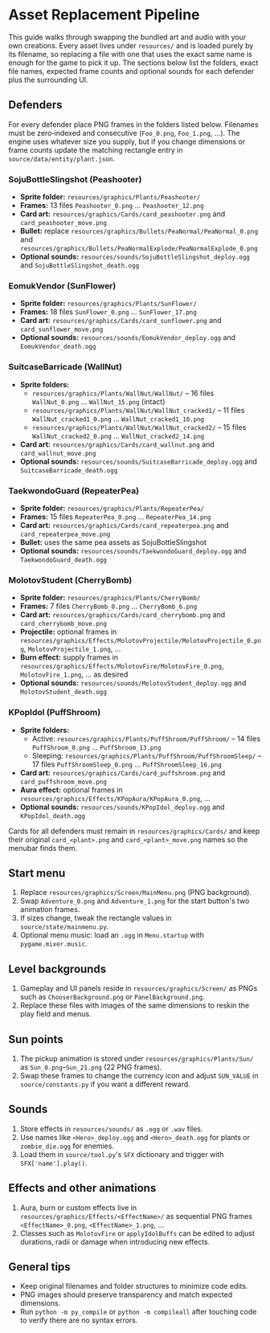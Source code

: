 # Asset Replacement Pipeline

This guide walks through swapping the bundled art and audio with your own
creations. Every asset lives under `resources/` and is loaded purely by
its filename, so replacing a file with one that uses the exact same name
is enough for the game to pick it up. The sections below list the folders,
exact file names, expected frame counts and optional sounds for each
defender plus the surrounding UI.

## Defenders

For every defender place PNG frames in the folders listed below. Filenames
must be zero‑indexed and consecutive (`Foo_0.png`, `Foo_1.png`, …). The
engine uses whatever size you supply, but if you change dimensions or
frame counts update the matching rectangle entry in
`source/data/entity/plant.json`.

### SojuBottleSlingshot (Peashooter)
* **Sprite folder:** `resources/graphics/Plants/Peashooter/`
* **Frames:** 13 files `Peashooter_0.png` … `Peashooter_12.png`
* **Card art:** `resources/graphics/Cards/card_peashooter.png` and
  `card_peashooter_move.png`
* **Bullet:** replace `resources/graphics/Bullets/PeaNormal/PeaNormal_0.png`
  and `resources/graphics/Bullets/PeaNormalExplode/PeaNormalExplode_0.png`
* **Optional sounds:** `resources/sounds/SojuBottleSlingshot_deploy.ogg` and
  `SojuBottleSlingshot_death.ogg`

### EomukVendor (SunFlower)
* **Sprite folder:** `resources/graphics/Plants/SunFlower/`
* **Frames:** 18 files `SunFlower_0.png` … `SunFlower_17.png`
* **Card art:** `resources/graphics/Cards/card_sunflower.png` and
  `card_sunflower_move.png`
* **Optional sounds:** `resources/sounds/EomukVendor_deploy.ogg` and
  `EomukVendor_death.ogg`

### SuitcaseBarricade (WallNut)
* **Sprite folders:**
  * `resources/graphics/Plants/WallNut/WallNut/` – 16 files
    `WallNut_0.png` … `WallNut_15.png` (intact)
  * `resources/graphics/Plants/WallNut/WallNut_cracked1/` – 11 files
    `WallNut_cracked1_0.png` … `WallNut_cracked1_10.png`
  * `resources/graphics/Plants/WallNut/WallNut_cracked2/` – 15 files
    `WallNut_cracked2_0.png` … `WallNut_cracked2_14.png`
* **Card art:** `resources/graphics/Cards/card_wallnut.png` and
  `card_wallnut_move.png`
* **Optional sounds:** `resources/sounds/SuitcaseBarricade_deploy.ogg` and
  `SuitcaseBarricade_death.ogg`

### TaekwondoGuard (RepeaterPea)
* **Sprite folder:** `resources/graphics/Plants/RepeaterPea/`
* **Frames:** 15 files `RepeaterPea_0.png` … `RepeaterPea_14.png`
* **Card art:** `resources/graphics/Cards/card_repeaterpea.png` and
  `card_repeaterpea_move.png`
* **Bullet:** uses the same pea assets as SojuBottleSlingshot
* **Optional sounds:** `resources/sounds/TaekwondoGuard_deploy.ogg` and
  `TaekwondoGuard_death.ogg`

### MolotovStudent (CherryBomb)
* **Sprite folder:** `resources/graphics/Plants/CherryBomb/`
* **Frames:** 7 files `CherryBomb_0.png` … `CherryBomb_6.png`
* **Card art:** `resources/graphics/Cards/card_cherrybomb.png` and
  `card_cherrybomb_move.png`
* **Projectile:** optional frames in
  `resources/graphics/Effects/MolotovProjectile/MolotovProjectile_0.png`,
  `MolotovProjectile_1.png`, …
* **Burn effect:** supply frames in
  `resources/graphics/Effects/MolotovFire/MolotovFire_0.png`,
  `MolotovFire_1.png`, … as desired
* **Optional sounds:** `resources/sounds/MolotovStudent_deploy.ogg` and
  `MolotovStudent_death.ogg`

### KPopIdol (PuffShroom)
* **Sprite folders:**
  * Active: `resources/graphics/Plants/PuffShroom/PuffShroom/` – 14 files
    `PuffShroom_0.png` … `PuffShroom_13.png`
  * Sleeping: `resources/graphics/Plants/PuffShroom/PuffShroomSleep/` – 17
    files `PuffShroomSleep_0.png` … `PuffShroomSleep_16.png`
* **Card art:** `resources/graphics/Cards/card_puffshroom.png` and
  `card_puffshroom_move.png`
* **Aura effect:** optional frames in
  `resources/graphics/Effects/KPopAura/KPopAura_0.png`, …
* **Optional sounds:** `resources/sounds/KPopIdol_deploy.ogg` and
  `KPopIdol_death.ogg`

Cards for all defenders must remain in `resources/graphics/Cards/` and keep
their original `card_<plant>.png` and `card_<plant>_move.png` names so the
menubar finds them.

## Start menu

1. Replace `resources/graphics/Screen/MainMenu.png` (PNG background).
2. Swap `Adventure_0.png` and `Adventure_1.png` for the start button's
   two animation frames.
3. If sizes change, tweak the rectangle values in
   `source/state/mainmenu.py`.
4. Optional menu music: load an `.ogg` in `Menu.startup` with
   `pygame.mixer.music`.

## Level backgrounds

1. Gameplay and UI panels reside in `resources/graphics/Screen/` as PNGs
   such as `ChooserBackground.png` or `PanelBackground.png`.
2. Replace these files with images of the same dimensions to reskin the
   play field and menus.

## Sun points

1. The pickup animation is stored under `resources/graphics/Plants/Sun/`
   as `Sun_0.png`–`Sun_21.png` (22 PNG frames).
2. Swap these frames to change the currency icon and adjust `SUN_VALUE`
   in `source/constants.py` if you want a different reward.

## Sounds

1. Store effects in `resources/sounds/` as `.ogg` or `.wav` files.
2. Use names like `<Hero>_deploy.ogg` and `<Hero>_death.ogg` for plants
   or `zombie_die.ogg` for enemies.
3. Load them in `source/tool.py`'s `SFX` dictionary and trigger with
   `SFX['name'].play()`.

## Effects and other animations

1. Aura, burn or custom effects live in
   `resources/graphics/Effects/<EffectName>/` as sequential PNG frames
   `<EffectName>_0.png`, `<EffectName>_1.png`, ...
2. Classes such as `MolotovFire` or `applyIdolBuffs` can be edited to
   adjust durations, radii or damage when introducing new effects.

## General tips

- Keep original filenames and folder structures to minimize code edits.
- PNG images should preserve transparency and match expected dimensions.
- Run `python -m py_compile` or `python -m compileall` after touching
  code to verify there are no syntax errors.

